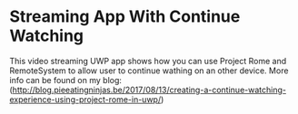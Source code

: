 # Streaming App With Continue Watching
This video streaming UWP app shows how you can use Project Rome and RemoteSystem to allow user to continue wathing on an other device.
More info can be found on my blog: (http://blog.pieeatingninjas.be/2017/08/13/creating-a-continue-watching-experience-using-project-rome-in-uwp/)
